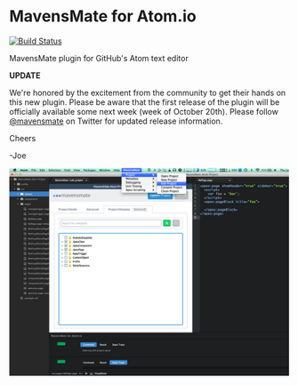 MavensMate for Atom.io
===============

[![Build Status](https://travis-ci.org/joeferraro/MavensMate-Atom.svg?branch=master)](https://travis-ci.org/joeferraro/MavensMate-Atom)

MavensMate plugin for GitHub's Atom text editor

**UPDATE**

We're honored by the excitement from the community to get their hands on this new plugin. Please be aware that the first release of the plugin will be officially available some next week (week of October 20th). Please follow [@mavensmate](https://twitter.com/mavensmate) on Twitter for updated release information.

Cheers

-Joe

![Alt text](/screenshots/1.png?raw=true "MavensMate for Atom")

